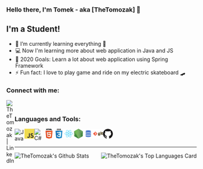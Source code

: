 ### Hello there, I'm Tomek - aka [TheTomozak] 👋

## I'm a Student!
- 🌱 I’m currently learning everything 🤣
- 💻 Now I'm learning more about web application in Java and JS
- 🥅 2020 Goals: Learn a lot about web application using Spring Framework
- ⚡ Fun fact: I love to play game and ride on my electric skateboard 🛹

### Connect with me:
[<img align="left" alt="TheTomozak | LinkedIn" width="22px" src="https://cdn.jsdelivr.net/npm/simple-icons@v3/icons/linkedin.svg" />][linkedin]

<br />

### Languages and Tools:

[<img align="left" alt="Java" width="26px" src="https://encrypted-tbn0.gstatic.com/images?q=tbn%3AANd9GcSRliDdW0n18MCieL74e0JTpjbVCh6F3fAvNw&usqp=CAU" />][javawebsite]
[<img align="left" alt="JavaScript" width="26px" src="https://raw.githubusercontent.com/github/explore/80688e429a7d4ef2fca1e82350fe8e3517d3494d/topics/javascript/javascript.png" />][js]
[<img align="left" alt="C#" width="26px" src="https://upload.wikimedia.org/wikipedia/commons/thumb/7/7a/C_Sharp_logo.svg/1200px-C_Sharp_logo.svg.png">][c#]
[<img align="left" alt="HTML5" width="26px" src="https://raw.githubusercontent.com/github/explore/80688e429a7d4ef2fca1e82350fe8e3517d3494d/topics/html/html.png" />][html5]
[<img align="left" alt="CSS3" width="26px" src="https://raw.githubusercontent.com/github/explore/80688e429a7d4ef2fca1e82350fe8e3517d3494d/topics/css/css.png" />][css]
[<img align="left" alt="React" width="26px" src="https://raw.githubusercontent.com/github/explore/80688e429a7d4ef2fca1e82350fe8e3517d3494d/topics/react/react.png" />][react]
[<img align="left" alt="Node.js" width="26px" src="https://raw.githubusercontent.com/github/explore/80688e429a7d4ef2fca1e82350fe8e3517d3494d/topics/nodejs/nodejs.png" />][node]
[<img align="left" alt="SQL" width="26px" src="https://raw.githubusercontent.com/github/explore/80688e429a7d4ef2fca1e82350fe8e3517d3494d/topics/sql/sql.png" />][sql]
[<img align="left" alt="Git" width="26px" src="https://raw.githubusercontent.com/github/explore/80688e429a7d4ef2fca1e82350fe8e3517d3494d/topics/git/git.png" />][github]
[<img align="left" alt="GitHub" width="26px" src="https://raw.githubusercontent.com/github/explore/78df643247d429f6cc873026c0622819ad797942/topics/github/github.png" />][github]


<br />
<br />

---

<img align="left" alt="TheTomozak's Github Stats" src="https://github-readme-stats.vercel.app/api?username=TheTomozak&show_icons=true&hide_border=true&theme=tokyonight" />

<img align="right" alt="TheTomozak's Top Languages Card" src="https://github-readme-stats.vercel.app/api/top-langs/?username=TheTomozak&show_icons=true&hide_border=true&theme=tokyonight" />


[javawebsite]: https://docs.oracle.com/en/java/
[html5]: https://developer.mozilla.org/pl/docs/HTML/HTML5
[linkedin]: https://www.linkedin.com/in/tomasz-palczewski-b026501b4/
[c#]: https://docs.microsoft.com/pl-pl/dotnet/csharp/
[js]: https://developer.mozilla.org/pl/docs/Web/JavaScript
[react]: https://pl.reactjs.org/
[node]: https://nodejs.org/en/
[css]: https://developer.mozilla.org/pl/docs/Web/CSS
[sql]: https://www.oracle.com/database/technologies/appdev/sqldeveloper-landing.html
[git]: https://git-scm.com/
[github]: https://github.com/TheTomozak